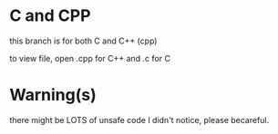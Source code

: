 # C and CPP
this branch is for both C and C++ (cpp)

to view file, open .cpp for C++ and .c for C

# Warning(s)
there might be LOTS of unsafe code I didn't notice, please becareful.
